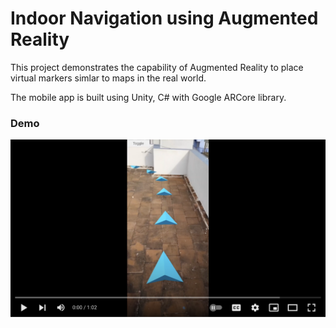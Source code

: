 # Indoor Navigation using Augmented Reality
This project demonstrates the capability of Augmented Reality to place virtual markers simlar to maps in the real world.

The mobile app is built using Unity, C# with Google ARCore library.

### Demo
[![Indoor Navigation using AR](/Demo/indoor_nav_yt_without_watermark.png)](https://www.youtube.com/watch?v=ijEHcLCfpSg)